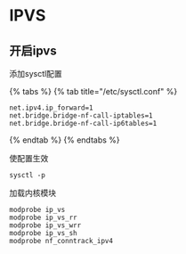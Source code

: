 # IPVS

## 开启ipvs

添加sysctl配置

{% tabs %}
{% tab title="/etc/sysctl.conf" %}
```text
net.ipv4.ip_forward=1
net.bridge.bridge-nf-call-iptables=1
net.bridge.bridge-nf-call-ip6tables=1
```
{% endtab %}
{% endtabs %}

使配置生效

```text
sysctl -p
```

加载内核模块

```text
modprobe ip_vs
modprobe ip_vs_rr
modprobe ip_vs_wrr
modprobe ip_vs_sh
modprobe nf_conntrack_ipv4
```

